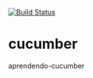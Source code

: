 [![Build Status](https://travis-ci.com/cesarschutz/cucumber.svg?branch=master)](https://travis-ci.com/cesarschutz/cucumber)

# cucumber
aprendendo-cucumber
